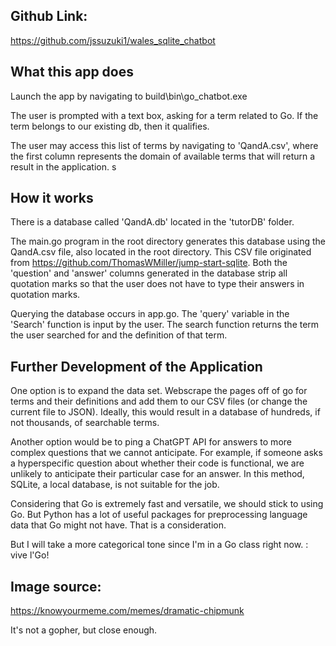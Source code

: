 ## Github Link: 

https://github.com/jssuzuki1/wales_sqlite_chatbot

## What this app does

Launch the app by navigating to build\bin\go_chatbot.exe

The user is prompted with a text box, asking for a term related to Go. If the term belongs to our existing db, then it qualifies.

The user may access this list of terms by navigating to 'QandA.csv', where the first column represents the domain of available terms that will return a result in the application.
s
## How it works

There is a database called 'QandA.db' located in the 'tutorDB' folder. 

The main.go program in the root directory generates this database using the QandA.csv file, also located in the root directory. This CSV file originated from https://github.com/ThomasWMiller/jump-start-sqlite. Both the 'question' and 'answer' columns generated in the database strip all quotation marks so that the user does not have to type their answers in quotation marks.

Querying the database occurs in app.go. The 'query' variable in the 'Search' function is input by the user. The search function returns the term the user searched for and the definition of that term.

## Further Development of the Application
 
One option is to expand the data set. Webscrape the pages off of go for terms and their definitions and add them to our CSV files (or change the current file to JSON). Ideally, this would result in a database of hundreds, if not thousands, of searchable terms.

Another option would be to ping a ChatGPT API for answers to more complex questions that we cannot anticipate. For example, if someone asks a hyperspecific question about whether their code is functional, we are unlikely to anticipate their particular case for an answer. In this method, SQLite, a local database, is not suitable for the job.

Considering that Go is extremely fast and versatile, we should stick to using Go. But Python has a lot of useful packages for preprocessing language data that Go might not have. That is a consideration.

But I will take a more categorical tone since I'm in a Go class right now. : vive l'Go! 

## Image source:

https://knowyourmeme.com/memes/dramatic-chipmunk

It's not a gopher, but close enough. 